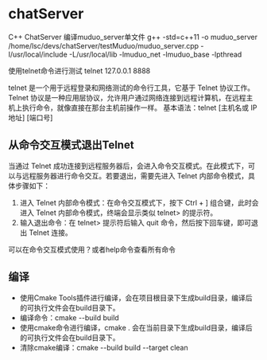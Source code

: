 # chatServer
C++ ChatServer
编译muduo_server单文件
g++ -std=c++11 -o muduo_server /home/lsc/devs/chatServer/testMuduo/muduo_server.cpp -I/usr/local/include -L/usr/local/lib -lmuduo_net -lmuduo_base -lpthread

使用telnet命令进行测试
telnet 127.0.0.1 8888

telnet 是一个用于远程登录和网络测试的命令行工具，它基于 Telnet 协议工作。Telnet 协议是一种应用层协议，允许用户通过网络连接到远程计算机，在远程主机上执行命令，就像直接在那台主机前操作一样。
基本语法：telnet [主机名或 IP 地址] [端口号]

## 从命令交互模式退出Telnet
当通过 Telnet 成功连接到远程服务器后，会进入命令交互模式。在此模式下，可以与远程服务器进行命令交互。若要退出，需要先进入 Telnet 内部命令模式，具体步骤如下：

1. 进入 Telnet 内部命令模式：在命令交互模式下，按下 Ctrl + ] 组合键，此时会进入 Telnet 内部命令模式，终端会显示类似 telnet> 的提示符。
2. 输入退出命令：在 telnet> 提示符后输入 quit 命令，然后按下回车键，即可退出 Telnet 连接。

可以在命令交互模式使用？或者help命令查看所有命令

## 编译
- 使用Cmake Tools插件进行编译，会在项目根目录下生成build目录，编译后的可执行文件会在build目录下。
- 编译命令：cmake --build build
- 使用cmake命令进行编译，cmake . 会在当前目录下生成build目录，编译后的可执行文件会在build目录下。
- 清除cmake编译：cmake --build build --target clean
